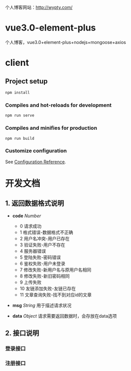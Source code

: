 个人博客网站：http://wypty.com/

# vue3.0-element-plus
个人博客，vue3.0+element-plus+nodejs+mongoose+axios
# client

## Project setup

```
npm install
```

### Compiles and hot-reloads for development

```
npm run serve
```

### Compiles and minifies for production

```
npm run build
```

### Customize configuration

See [Configuration Reference](https://cli.vuejs.org/config/).

# 开发文档

## 1. 返回数据格式说明

- **code** *Number*
  - 0 请求成功
  - 1 格式错误-数据格式不正确
  - 2 用户名冲突-用户已存在
  - 3 验证失败-用户不存在
  - 4 服务器错误
  - 5 登陆失败-密码错误
  - 6 鉴权失败-用户未登录
  - 7 修改失败-新用户名与原用户名相同
  - 8 修改失败-新旧密码相同
  - 9 上传失败
  - 10 友链添加失败-友链已存在
  - 11 文章查询失败-找不到对应id的文章

- **msg** *String*
  用于描述请求状况

- **data** *Object*
  请求需要返回数据时，会存放在data选项

## 2. 接口说明

### 登录接口

### 注册接口
